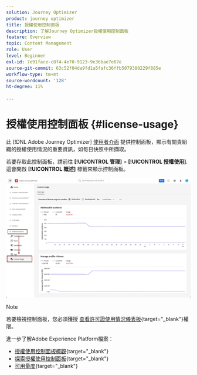 ```yaml
---
solution: Journey Optimizer
product: journey optimizer
title: 授權使用控制面板
description: 了解Journey Optimizer授權使用控制面板
feature: Overview
topic: Content Management
role: User
level: Beginner
exl-id: 7e91face-c8f4-4e70-9123-9e36bae7e67e
source-git-commit: 63c52f04da9fd1a5fafc36ffb5079380229f885e
workflow-type: tm+mt
source-wordcount: '128'
ht-degree: 11%

---
```


# 授權使用控制面板 {#license-usage}

此 [!DNL Adobe Journey Optimizer] [使用者介面](../start/user-interface.md) 提供控制面板，顯示有關貴組織的授權使用情況的重要資訊，如每日快照中所擷取。

若要存取此控制面板，請前往 **[!UICONTROL 管理]** > **[!UICONTROL 授權使用]**. 這會開啟 **[!UICONTROL 概述]** 標籤來顯示控制面板。

![](assets/license-usage-dashboard.png)

>[!NOTE]
>
>若要檢視控制面板，您必須獲授 [查看許可證使用情況儀表板](https://experienceleague.adobe.com/docs/experience-platform/dashboards/permissions.html?lang=en#available-permissions){target=&quot;_blank&quot;}權限。

進一步了解Adobe Experience Platform檔案：

* [授權使用控制面板概觀](https://experienceleague.adobe.com/docs/experience-platform/dashboards/guides/license-usage.html?lang=zh-Hant){target=&quot;_blank&quot;}
* [探索授權使用控制面板](https://experienceleague.adobe.com/docs/experience-platform/dashboards/guides/license-usage.html#exploring-the-license-usage-dashboard){target=&quot;_blank&quot;}
* [可用量度](https://experienceleague.adobe.com/docs/experience-platform/dashboards/guides/license-usage.html?lang=zh-Hant#available-metrics){target=&quot;_blank&quot;}
